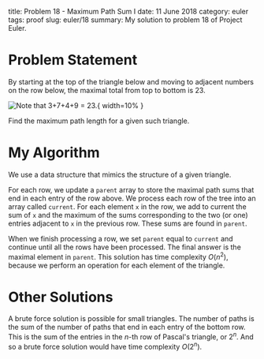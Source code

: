 title: Problem 18 - Maximum Path Sum I
date: 11 June 2018
category: euler
tags: proof
slug: euler/18
summary: My solution to problem 18 of Project Euler.

# Problem Statement

By starting at the top of the triangle below and moving to adjacent numbers on the row below, the maximal total from top to bottom is 23.

![Note that $3+7+4+9 = 23$.](../../figures/euler-18-triangle.png){ width=10% }

Find the maximum path length for a given such triangle.

# My Algorithm

We use a data structure that mimics the structure of a given triangle.

For each row, we update a `parent` array to store the maximal path sums that end in each entry of the row above.
We process each row of the tree into an array called `current`.
For each element `x` in the row, we add to current the sum of `x` and the maximum of the sums corresponding to the two (or one) entries adjacent to `x` in the previous row.
These sums are found in `parent`.

When we finish processing a row, we set `parent` equal to `current` and continue until all the rows have been processed.
The final answer is the maximal element in `parent`.
This solution has time complexity $O(n^2)$, because we perform an operation for each element of the triangle.

# Other Solutions

A brute force solution is possible for small triangles.
The number of paths is the sum of the number of paths that end in each entry of the bottom row.
This is the sum of the entries in the $n$-th row of Pascal's triangle, or $2^n$.
And so a brute force solution would have time complexity $O(2^n)$.